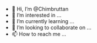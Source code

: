 - 👋 Hi, I’m @Chimbruttan
- 👀 I’m interested in ...
- 🌱 I’m currently learning ...
- 💞️ I’m looking to collaborate on ...
- 📫 How to reach me ...

<!---
Chimbruttan/Chimbruttan is a ✨ special ✨ repository because its `README.md` (this file) appears on your GitHub profile.
You can click the Preview link to take a look at your changes.
--->
